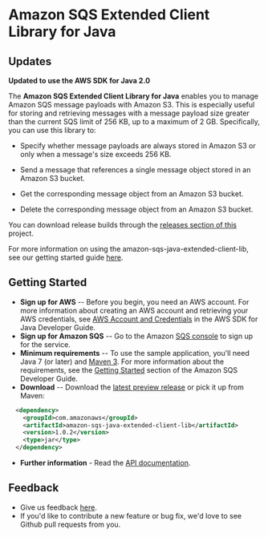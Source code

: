 Amazon SQS Extended Client Library for Java
===========================================

## Updates

**Updated to use the AWS SDK for Java 2.0**

The **Amazon SQS Extended Client Library for Java** enables you to manage Amazon SQS message payloads with Amazon S3. This is especially useful for storing and retrieving messages with a message payload size greater than the current SQS limit of 256 KB, up to a maximum of 2 GB. Specifically, you can use this library to:

* Specify whether message payloads are always stored in Amazon S3 or only when a message's size exceeds 256 KB.

* Send a message that references a single message object stored in an Amazon S3 bucket.

* Get the corresponding message object from an Amazon S3 bucket.

* Delete the corresponding message object from an Amazon S3 bucket.

You can download release builds through the [releases section of this](https://github.com/awslabs/amazon-sqs-java-extended-client-lib) project.

For more information on using the amazon-sqs-java-extended-client-lib, see our getting started guide [here](http://docs.aws.amazon.com/AWSSimpleQueueService/latest/SQSDeveloperGuide/s3-messages.html).

## Getting Started

* **Sign up for AWS** -- Before you begin, you need an AWS account. For more information about creating an AWS account and retrieving your AWS credentials, see [AWS Account and Credentials](http://docs.aws.amazon.com/AWSSdkDocsJava/latest/DeveloperGuide/java-dg-setup.html) in the AWS SDK for Java Developer Guide.
* **Sign up for Amazon SQS** -- Go to the Amazon [SQS console](https://console.aws.amazon.com/sqs/home?region=us-east-1) to sign up for the service.
* **Minimum requirements** -- To use the sample application, you'll need Java 7 (or later) and [Maven 3](http://maven.apache.org/). For more information about the requirements, see the [Getting Started](http://docs.aws.amazon.com/AWSSimpleQueueService/latest/SQSDeveloperGuide/s3-messages.html) section of the Amazon SQS Developer Guide.
* **Download** -- Download the [latest preview release](https://github.com/awslabs/amazon-sqs-java-extended-client-lib/releases) or pick it up from Maven:
```xml
  <dependency>
    <groupId>com.amazonaws</groupId>
    <artifactId>amazon-sqs-java-extended-client-lib</artifactId>
    <version>1.0.2</version>
    <type>jar</type>
  </dependency>
```
* **Further information** - Read the [API documentation](http://aws.amazon.com/documentation/sqs/).

## Feedback
* Give us feedback [here](https://github.com/awslabs/amazon-sqs-java-extended-client-lib/issues).
* If you'd like to contribute a new feature or bug fix, we'd love to see Github pull requests from you.
